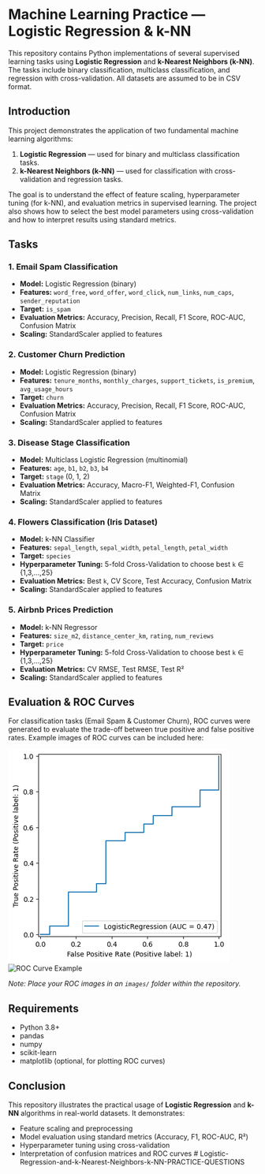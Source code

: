 # Machine Learning Practice — Logistic Regression & k-NN

This repository contains Python implementations of several supervised learning tasks using **Logistic Regression** and **k-Nearest Neighbors (k-NN)**. The tasks include binary classification, multiclass classification, and regression with cross-validation. All datasets are assumed to be in CSV format.

## Introduction

This project demonstrates the application of two fundamental machine learning algorithms:

1. **Logistic Regression** — used for binary and multiclass classification tasks.  
2. **k-Nearest Neighbors (k-NN)** — used for classification with cross-validation and regression tasks.  

The goal is to understand the effect of feature scaling, hyperparameter tuning (for k-NN), and evaluation metrics in supervised learning. The project also shows how to select the best model parameters using cross-validation and how to interpret results using standard metrics.

## Tasks

### 1. Email Spam Classification
- **Model:** Logistic Regression (binary)
- **Features:** `word_free`, `word_offer`, `word_click`, `num_links`, `num_caps`, `sender_reputation`
- **Target:** `is_spam`
- **Evaluation Metrics:** Accuracy, Precision, Recall, F1 Score, ROC-AUC, Confusion Matrix
- **Scaling:** StandardScaler applied to features

### 2. Customer Churn Prediction
- **Model:** Logistic Regression (binary)
- **Features:** `tenure_months`, `monthly_charges`, `support_tickets`, `is_premium`, `avg_usage_hours`
- **Target:** `churn`
- **Evaluation Metrics:** Accuracy, Precision, Recall, F1 Score, ROC-AUC, Confusion Matrix
- **Scaling:** StandardScaler applied to features

### 3. Disease Stage Classification
- **Model:** Multiclass Logistic Regression (multinomial)
- **Features:** `age`, `b1`, `b2`, `b3`, `b4`
- **Target:** `stage` (0, 1, 2)
- **Evaluation Metrics:** Accuracy, Macro-F1, Weighted-F1, Confusion Matrix
- **Scaling:** StandardScaler applied to features

### 4. Flowers Classification (Iris Dataset)
- **Model:** k-NN Classifier
- **Features:** `sepal_length`, `sepal_width`, `petal_length`, `petal_width`
- **Target:** `species`
- **Hyperparameter Tuning:** 5-fold Cross-Validation to choose best `k` ∈ {1,3,…,25}
- **Evaluation Metrics:** Best `k`, CV Score, Test Accuracy, Confusion Matrix
- **Scaling:** StandardScaler applied to features

### 5. Airbnb Prices Prediction
- **Model:** k-NN Regressor
- **Features:** `size_m2`, `distance_center_km`, `rating`, `num_reviews`
- **Target:** `price`
- **Hyperparameter Tuning:** 5-fold Cross-Validation to choose best `k` ∈ {1,3,…,25}
- **Evaluation Metrics:** CV RMSE, Test RMSE, Test R²
- **Scaling:** StandardScaler applied to features

## Evaluation & ROC Curves

For classification tasks (Email Spam & Customer Churn), ROC curves were generated to evaluate the trade-off between true positive and false positive rates. Example images of ROC curves can be included here:

![ROC Curve Example](Images\Customer_churn_ROC_curve.png)
![ROC Curve Example](Images\images/roc_customer_churn.png)

*Note: Place your ROC images in an `images/` folder within the repository.*

## Requirements

- Python 3.8+
- pandas
- numpy
- scikit-learn
- matplotlib (optional, for plotting ROC curves)

## Conclusion

This repository illustrates the practical usage of **Logistic Regression** and **k-NN** algorithms in real-world datasets. It demonstrates:

- Feature scaling and preprocessing
- Model evaluation using standard metrics (Accuracy, F1, ROC-AUC, R²)
- Hyperparameter tuning using cross-validation
- Interpretation of confusion matrices and ROC curves  # Logistic-Regression-and-k-Nearest-Neighbors-k-NN-PRACTICE-QUESTIONS
